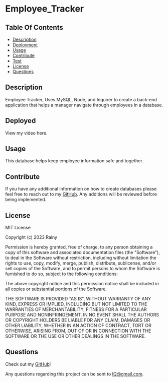 # Employee_Tracker
## Table Of Contents
<!-- click each bullet to move to the associated section -->
* [Description](#description)
* [Deployment](#deployed)
* [Usage](#usage)
* [Contribute](#contribute)
* [Test](#test)
* [License](#license)
* [Questions](#questions)
## Description
Employee Tracker,
Uses MySQL, Node, and Inquirer to create a back-end application that helps a manager navigate through employees in a database.

## Deployed

View my video here.

## Usage

This database helps keep employee information safe and together. 

## Contribute

If you have any additional information on how to create databases please feel free to reach out to my  [GitHub](https://github.com/MzRainy/Employee_Tracker). Any additions will be reviewed before being implemented.


## License

MIT License

Copyright (c) 2023 Rainy

Permission is hereby granted, free of charge, to any person obtaining a copy
of this software and associated documentation files (the "Software"), to deal
in the Software without restriction, including without limitation the rights
to use, copy, modify, merge, publish, distribute, sublicense, and/or sell
copies of the Software, and to permit persons to whom the Software is
furnished to do so, subject to the following conditions:

The above copyright notice and this permission notice shall be included in all
copies or substantial portions of the Software.

THE SOFTWARE IS PROVIDED "AS IS", WITHOUT WARRANTY OF ANY KIND, EXPRESS OR
IMPLIED, INCLUDING BUT NOT LIMITED TO THE WARRANTIES OF MERCHANTABILITY,
FITNESS FOR A PARTICULAR PURPOSE AND NONINFRINGEMENT. IN NO EVENT SHALL THE
AUTHORS OR COPYRIGHT HOLDERS BE LIABLE FOR ANY CLAIM, DAMAGES OR OTHER
LIABILITY, WHETHER IN AN ACTION OF CONTRACT, TORT OR OTHERWISE, ARISING FROM,
OUT OF OR IN CONNECTION WITH THE SOFTWARE OR THE USE OR OTHER DEALINGS IN THE
SOFTWARE.

## Questions

Check out my [GitHub](https://github.com/MzRainy/Employee_Tracker)!

Any questions regarding this project can be sent to IQ@gmail.com.